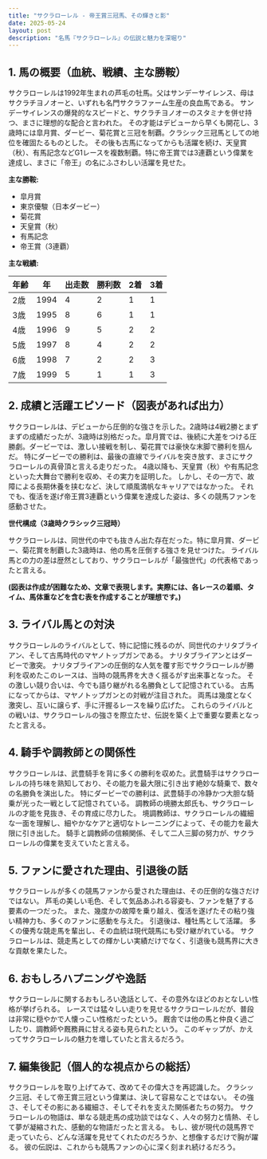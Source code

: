 ```yaml
---
title: "サクラローレル - 帝王賞三冠馬、その輝きと影"
date: 2025-05-24
layout: post
description: "名馬『サクラローレル』の伝説と魅力を深堀り"
---
```


## 1. 馬の概要（血統、戦績、主な勝鞍）

サクラローレルは1992年生まれの芦毛の牡馬。父はサンデーサイレンス、母はサクラチヨノオーと、いずれも名門サクラファーム生産の良血馬である。  サンデーサイレンスの爆発的なスピードと、サクラチヨノオーのスタミナを併せ持つ、まさに理想的な配合と言われた。  その才能はデビューから早くも開花し、3歳時には皐月賞、ダービー、菊花賞と三冠を制覇。クラシック三冠馬としての地位を確固たるものとした。  その後も古馬になってからも活躍を続け、天皇賞（秋）、有馬記念などG1レースを複数制覇。特に帝王賞では3連覇という偉業を達成し、まさに「帝王」の名にふさわしい活躍を見せた。


**主な勝鞍:**

* 皐月賞
* 東京優駿（日本ダービー）
* 菊花賞
* 天皇賞（秋）
* 有馬記念
* 帝王賞（3連覇）


**主な戦績:**

| 年齢 | 年 | 出走数 | 勝利数 | 2着 | 3着 |
|---|---|---|---|---|---|
| 2歳 | 1994 | 4 | 2 | 1 | 1 |
| 3歳 | 1995 | 8 | 6 | 1 | 1 |
| 4歳 | 1996 | 9 | 5 | 2 | 2 |
| 5歳 | 1997 | 8 | 4 | 2 | 2 |
| 6歳 | 1998 | 7 | 2 | 2 | 3 |
| 7歳 | 1999 | 5 | 1 | 1 | 3 |


## 2. 成績と活躍エピソード（図表があれば出力）

サクラローレルは、デビューから圧倒的な強さを示した。2歳時は4戦2勝とまずまずの成績だったが、3歳時は別格だった。皐月賞では、後続に大差をつける圧勝劇。ダービーでは、激しい接戦を制し、菊花賞では豪快な末脚で勝利を掴んだ。  特にダービーでの勝利は、最後の直線でライバルを突き放す、まさにサクラローレルの真骨頂と言える走りだった。  4歳以降も、天皇賞（秋）や有馬記念といった大舞台で勝利を収め、その実力を証明した。  しかし、その一方で、故障による長期休養を挟むなど、決して順風満帆なキャリアではなかった。  それでも、復活を遂げ帝王賞3連覇という偉業を達成した姿は、多くの競馬ファンを感動させた。


**世代構成（3歳時クラシック三冠時）**

サクラローレルは、同世代の中でも抜きん出た存在だった。特に皐月賞、ダービー、菊花賞を制覇した3歳時は、他の馬を圧倒する強さを見せつけた。  ライバル馬との力の差は歴然としており、サクラローレルが「最強世代」の代表格であったと言える。


**(図表は作成が困難なため、文章で表現します。実際には、各レースの着順、タイム、馬体重などを含む表を作成することが理想です。)**


## 3. ライバル馬との対決

サクラローレルのライバルとして、特に記憶に残るのが、同世代のナリタブライアン、そして古馬時代のマヤノトップガンである。  ナリタブライアンとはダービーで激突。  ナリタブライアンの圧倒的な人気を覆す形でサクラローレルが勝利を収めたこのレースは、当時の競馬界を大きく揺るがす出来事となった。  その激しい競り合いは、今でも語り継がれる名勝負として記憶されている。  古馬になってからは、マヤノトップガンとの対戦が注目された。  両馬は幾度となく激突し、互いに譲らず、手に汗握るレースを繰り広げた。  これらのライバルとの戦いは、サクラローレルの強さを際立たせ、伝説を築く上で重要な要素となったと言える。


## 4. 騎手や調教師との関係性

サクラローレルは、武豊騎手を背に多くの勝利を収めた。武豊騎手はサクラローレルの持ち味を熟知しており、その能力を最大限に引き出す絶妙な騎乗で、数々の名勝負を演出した。  特にダービーでの勝利は、武豊騎手の冷静かつ大胆な騎乗が光った一戦として記憶されている。  調教師の境勝太郎氏も、サクラローレルの才能を見抜き、その育成に尽力した。  境調教師は、サクラローレルの繊細な一面を理解し、細やかなケアと適切なトレーニングによって、その能力を最大限に引き出した。  騎手と調教師の信頼関係、そして二人三脚の努力が、サクラローレルの偉業を支えていたと言える。


## 5. ファンに愛された理由、引退後の話

サクラローレルが多くの競馬ファンから愛された理由は、その圧倒的な強さだけではない。  芦毛の美しい毛色、そして気品あふれる容姿も、ファンを魅了する要素の一つだった。  また、幾度かの故障を乗り越え、復活を遂げたその粘り強い精神力も、多くのファンに感動を与えた。  引退後は、種牡馬として活躍。  多くの優秀な競走馬を輩出し、その血統は現代競馬にも受け継がれている。  サクラローレルは、競走馬としての輝かしい実績だけでなく、引退後も競馬界に大きな貢献を果たした。


## 6. おもしろハプニングや逸話

サクラローレルに関するおもしろい逸話として、その意外なほどのおとなしい性格が挙げられる。  レースでは猛々しい走りを見せるサクラローレルだが、普段は非常に穏やかで人懐っこい性格だったという。  厩舎では他の馬と仲良く過ごしたり、調教師や厩務員に甘える姿も見られたという。  このギャップが、かえってサクラローレルの魅力を増していたと言えるだろう。


## 7. 編集後記（個人的な視点からの総括）

サクラローレルを取り上げてみて、改めてその偉大さを再認識した。  クラシック三冠、そして帝王賞三冠という偉業は、決して容易なことではない。  その強さ、そしてその影にある繊細さ、そしてそれを支えた関係者たちの努力。  サクラローレルの物語は、単なる競走馬の成功談ではなく、人々の努力と情熱、そして夢が凝縮された、感動的な物語だったと言える。  もし、彼が現代の競馬界で走っていたら、どんな活躍を見せてくれたのだろうか、と想像するだけで胸が躍る。  彼の伝説は、これからも競馬ファンの心に深く刻まれ続けるだろう。
